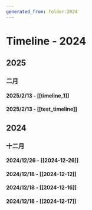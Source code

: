 ```yaml
---
generated_from: folder:2024
---
```


# Timeline - 2024


## 2025


### 二月

#### 2025/2/13 - [[timeline_1]]

#### 2025/2/13 - [[test_timeline]]


## 2024


### 十二月

#### 2024/12/26 - [[2024-12-26]]

#### 2024/12/18 - [[2024-12-12]]

#### 2024/12/18 - [[2024-12-16]]

#### 2024/12/18 - [[2024-12-17]]

